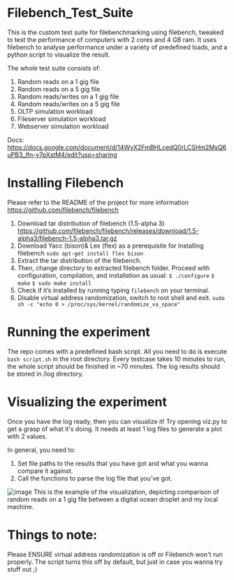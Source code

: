 # Filebench_Test_Suite
This is the custom test suite for filebenchmarking using filebench, tweaked to test the performance of computers with 2 cores and 4 GB ram.
It uses filebench to analyse performance under a variety of predefined loads, and a python script to visualize the result.

The whole test suite consists of:
1. Random reads on a 1 gig file
2. Random reads on a 5 gig file
3. Random reads/writes on a 1 gig file
4. Random reads/writes on a 5 gig file
5. OLTP simulation workload
6. Fileserver simulation workload
7. Webserver simulation workload

Docs: https://docs.google.com/document/d/14WyX2FmBHLcedQ0rLCSHm2MsQ6uPB3_lfn-y7pXstM4/edit?usp=sharing

# Installing Filebench
Please refer to the README of the project for more information
https://github.com/filebench/filebench
1. Download tar distribution of filebench  (1.5-alpha 3) https://github.com/filebench/filebench/releases/download/1.5-alpha3/filebench-1.5-alpha3.tar.gz
2. Download Yacc (bison)& Lex (flex) as a prerequisite for installing filebench
`sudo apt-get install flex bison`
3. Extract the tar distribution of the filebench.
4. Then, change directory to extracted filebench folder. Proceed with configuration, compilation, and installation as usual:
`$ ./configure`
`$ make`
`$ sudo make install`
5. Check if it’s installed by running typing `filebench` on your terminal.
6. Disable virtual address randomization, switch to root shell and exit.
`sudo sh -c "echo 0 > /proc/sys/kernel/randomize_va_space"`

# Running the experiment
The repo comes with a predefined bash script. All you need to do is execute
`bash script.sh` in the root directory.
Every testcase takes 10 minutes to run, the whole script should be finished in ~70 minutes.
The log results should be stored in /log directory.

# Visualizing the experiment
Once you have the log ready, then you can visualize it! Try opening viz.py to get a grasp of what it's doing.
It needs at least 1 log files to generate a plot with 2 values.

In general, you need to:
1. Set file paths to the results that you have got and what you wanna compare it against.
2. Call the functions to parse the log file that you've got.

![image](https://user-images.githubusercontent.com/75229742/220404641-1e679ddb-c9f3-400a-9212-bed5a5e0f77e.png)
This is the example of the visualization, depicting comparison of random reads on a 1 gig file between a digital ocean droplet and my local machine.

# Things to note:
Please ENSURE virtual address randomization is off or Filebench won't run properly. The script turns this off by default, but just in case you wanna try stuff out ;)
